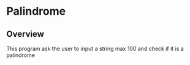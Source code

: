 # Palindrome

## Overview
This program ask the user to input a string max 100 and check if it is a palindrome
